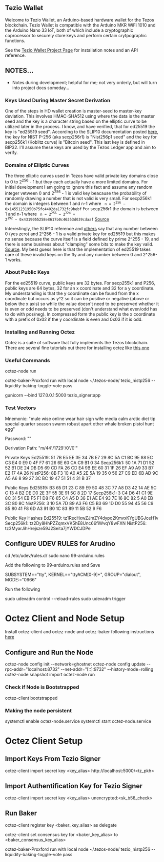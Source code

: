 ## Tezio Wallet

Welcome to Tezio Wallet, an Arduino-based hardware wallet for the Tezos blockchain. Tezio Wallet is compatible with the Arduino MKR WiFi 1010 and the Arduino Nano 33 IoT, both of which include a cryptographic coprocessor to securely store keys and perform certain crytpographic functions. 

See the [Tezio Wallet Project Page](https://tezio.cc/pages/tezio_wallet.html) for installation notes and an API reference. 

## NOTES...
* Notes during development; helpful for me; not very orderly, but will turn into project docs someday...

### Keys Used During Master Secret Derivation

One of the steps in HD wallet creation is master-seed to master-key deviation. This involves HMAC-SHA512 using where the data is the master seed and the key is a character string based on the elliptic curve to be utilized later in the process. I know, and have verified, that for ed25519 the key is "ed25519 seed". According to the SLIP10 documentation posted [here](https://github.com/satoshilabs/slips/blob/master/slip-0010.md), the key for NIST P-256 (aka secp256r1) is "Nist256p1 seed" and the key for secp256k1 (Koblitz curve) is "Bitcoin seed". This last key is defined in BIP32. I'll assume these keys are used by the Tezos Ledger app and aim to verify. 

### Domains of Elliptic Curves

The three elliptic curves used in Tezos have valid private key domains close to 0 to 2<sup>256</sup> - 1 but they each actually have a more limited domains. For initial development I am going to ignore this fact and assume any random integer vetween 0 and 2<sup>256</sup> - 1 is valid key beacause the probability of randomly drawing a number that is not valid is very small. For secp256k1 the domain is integers between 1 and n-1 where
<code> n = 2<sup>256</sup> − 0x14551231950b75fc4402da1732fc9bebf</code>
For secp256r1 the domain is between 1 and n-1 where
<code> n = 2<sup>256</sup> − 2<sup>224</sup> + 2<sup>192</sup> − 0x4319055258e8617b0c46353d039cdaaf</code>
[Source](https://crypto.stackexchange.com/questions/30269/are-all-possible-ec-private-keys-valid)

Interestingly, the SLIP10 reference and [others](https://crypto.stackexchange.com/questions/60866/is-every-bytestring-a-valid-ed25519-private-key) say that any number between 0 (yes zero) and 2^256 - 1 is a valid private key for ed25519 but this makes no sense because the curve itself is a field defined by prime 2^255 - 19, and there is some business about "clamping" some bits to make the key valid. [Source](https://crypto.stackexchange.com/questions/71140/valid-private-keys-on-curve25519). My best guess here is that the implementation of ed25519 takes care of these invalid keys on the fly and any number between 0 and 2^256-1 works. 
 
### About Public Keys

For the ed25519 curve, public keys are 32 bytes. For secp255k1 and P256, public keys are 64 bytes, 32 for an x coordinate and 32 for a y coordinate. My understanding is that the y coordinate can be found from the x coordinate but occurs as y^2 so it can be positive or negative (above or below the x axis) so while the value doesn't need to be preserved whether it is even or odd needs to be preserved (don't understand what even/odd has to do with pos/neg). In compressed form  the public key is the x coordinate with a prefix of 0x02 if the y coordinate is even and 0x03 if it is odd.

### Installing and Running Octez

Octez is a suite of software that fully implements the Tezos blockchain. There are several fine tutorials out there for installing octez like [this one](https://tezos.gitlab.io/index.html)

### Useful Commands

octez-node run

octez-baker-Proxford run with local node ~/.tezos-node/ tezio_nistp256 --liquidity-baking-toggle-vote pass

gunicorn --bind 127.0.0.1:5000 tezio_signer:app

### Test Vectors

Mnemonic: "mule wise online wear hair sign wife media calm arctic diet tip special quarter season swarm robust apart other whale broken pistol hunt egg"

Password: "" 

Derivation Path: "m/44'/1729'/0'/0'"
 
Private Keys
 Ed25519: 51 7B E5 EE 3E 34 7B E7 29 8C 5A C1 BC 9E 88 EC C3 E4 0 E9 0 4F F7 61 26 6E 60 CA C9 B1 0 34 
 Secp256k1: 50 1A 71 D1 52 52 B1 DE 24 DB D5 69 CD FA 26 CD E4 9B EE 60 31 1F 26 EF A9 A9 33 B7 E2 17 4A 26 
 NistP256: 8B F3 10 A0 A5 2E 5A 19 35 0 56 27 C9 ED 6B AD 9C A5 A6 8 99 27 3C BC 19 47 51 51 4 31 B 37 
 
 Public Keys
 Ed25519: B3 65 D1 23 C 89 E9 50 48 3C 77 A8 D3 42 14 AE 5C C 13 4 B2 DE D0 2E 3F 55 3E 91 5C 8 2D 17 
 Secp256k1: 3 C4 D6 41 C1 9E 8C 31 54 EB F5 F1 D8 F6 65 C4 A5 D 36 E1 AE E4 93 7E 16 8C 82 5 A0 EB 3C 80 8C 
 NistP256: 3 10 5A 7D 89 A3 F6 C5 B3 69 1D D0 55 94 45 56 C9 85 80 41 F8 6D A3 91 B0 1C 83 89 11 5B 52 9 F6 
 
 Public Key Hashes
 Ed25519: tz1RecHxwZJmZY4dypq2KmvxKYgUBGJceH1v
 Secp256k1: tz2Dy8HhPZZqmxVK5hE8Unc66fiWvqY8wFXN
 NistP256: tz3MyarJihHrejsze59J2Seita7jYWDCJDPe

 ## Configure UDEV RULES for Arudino

 cd /etc/udev/rules.d/
 sudo nano 99-arduino.rules

 Add the following to 99-arduino.rules and Save

 SUBSYSTEM=="tty", KERNEL=="ttyACM[0-9]*", GROUP="dialout", MODE:="0666"

Run the following

sudo udevadm control --reload-rules
sudo udevadm trigger

# Octez Client and Node Setup

Install octez-client and octez-node and octez-baker following instructions [here](https://tezos.gitlab.io/introduction/howtoget.html)

## Configure and Run the Node

octez-node config init --network=ghostnet
octez-node config update --rpc-addr="localhost:8732" --net-addr="[::]:9732" --history-mode=rolling
octez-node snapshot import <FILE>
octez-node run

### Check if Node is Bootstrapped

octez-client bootstrapped

### Making the node persistent

systemctl enable octez-node.service
systemctl start octez-node.service

# Octez Client Setup

## Import Keys From Tezio Signer

octez-client import secret key <key_alias> http://localhost:5000/<tz_pkh>

## Import Authentification Key for Tezio Signer

octez-client import secret key <key_alias> unencrypted:<sk_b58_check>

## Run Baker

octez-client register key <baker_key_alias> as delegate

octez-client set consensus key for <baker_key_alias> to <baker_consensus_key_alias>

octez-baker-Proxford run with local node ~/.tezos-node/ tezio_nistp256 --liquidity-baking-toggle-vote pass